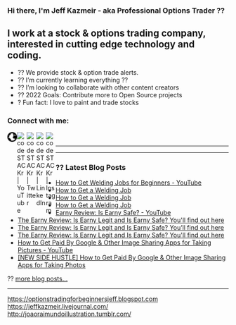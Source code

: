 

<!--
**jeffkazmeir/jeffkazmeir** is a ✨ _special_ ✨ repository because its `README.md` (this file) appears on your GitHub profile.

Here are some ideas to get you started:

- 🔭 I’m currently working on ...
- 🌱 I’m currently learning ...
- 👯 I’m looking to collaborate on ...
- 🤔 I’m looking for help with ...
- 💬 Ask me about ...
- 📫 How to reach me: ...
- 😄 Pronouns: ...
- ⚡ Fun fact: ...
-->
### Hi there, I'm Jeff Kazmeir - aka Professional Options Trader ??
## I work at a stock & options trading company, interested in cutting edge technology and coding.

- ?? We provide stock & option trade alerts.
- ?? I’m currently learning everything ??
- ?? I’m looking to collaborate with other content creators
- ?? 2022 Goals: Contribute more to Open Source projects
- ? Fun fact: I love to paint and trade stocks


### Connect with me:

[<img align="left" alt="codeSTACKr.com" width="22px" src="https://raw.githubusercontent.com/iconic/open-iconic/master/svg/globe.svg" />][website]
[<img align="left" alt="codeSTACKr | YouTube" width="22px" src="https://cdn.jsdelivr.net/npm/simple-icons@v3/icons/youtube.svg" />][youtube]
[<img align="left" alt="codeSTACKr | Twitter" width="22px" src="https://cdn.jsdelivr.net/npm/simple-icons@v3/icons/twitter.svg" />][twitter]
[<img align="left" alt="codeSTACKr | LinkedIn" width="22px" src="https://cdn.jsdelivr.net/npm/simple-icons@v3/icons/linkedin.svg" />][linkedin]
[<img align="left" alt="codeSTACKr | Instagram" width="22px" src="https://cdn.jsdelivr.net/npm/simple-icons@v3/icons/instagram.svg" />][instagram]

<br />

---

---

### ?? Latest Blog Posts

<!-- BLOG-POST-LIST:START -->
- [How to Get Welding Jobs for Beginners - YouTube](https://www.youtube.com/watch?v=k4bZywTzJ6o&feature=youtu.be)
- [How to Get a Welding Job](https://howtotradeoptionsforbeginners.wordpress.com/2021/12/09/how-to-get-a-welding-job/)
- [How to Get a Welding Job](https://optionstradingforbeginnersjeff.blogspot.com/2021/12/how-to-get-welding-job.html)
- [How to Get a Welding Job](https://optionstradingforbeginnersjeff.blogspot.com/2021/12/how-to-get-welding-job.html)
- [Earny Review: Is Earny Safe? - YouTube](https://www.youtube.com/watch?v=n5Yvp8Fd_so&feature=youtu.be)
- [The Earny Review: Is Earny Legit and Is Earny Safe? You&#39;ll find out here](https://optionstradingforbeginnersjeff.blogspot.com/2021/12/the-earny-review-is-earny-legit-and-is.html)
- [The Earny Review: Is Earny Legit and Is Earny Safe? You’ll find out here](https://howtotradeoptionsforbeginners.wordpress.com/2021/12/07/the-earny-review-is-earny-legit-and-is-earny-safe-youll-find-out-here/)
- [The Earny Review: Is Earny Legit and Is Earny Safe? You&#39;ll find out here](https://optionstradingforbeginnersjeff.blogspot.com/2021/12/the-earny-review-is-earny-legit-and-is.html)
- [How to Get Paid By Google &amp; Other Image Sharing Apps for Taking Pictures - YouTube](https://www.youtube.com/watch?v=t1BqCHa40kg&feature=youtu.be)
- [[NEW SIDE HUSTLE] How to Get Paid By Google &amp; Other Image Sharing Apps for Taking Photos](https://howtotradeoptionsforbeginners.wordpress.com/2021/12/06/new-side-hustle-how-to-get-paid-by-google-other-image-sharing-apps-for-taking-photos/)
<!-- BLOG-POST-LIST:END -->

?? [more blog posts...](https://theministerofcapitalism.com/blog/)

---


[website]: https://kingtradingsystems.com/blog/
[twitter]: https://twitter.com/optionstradejef
[youtube]: https://www.youtube.com/channel/UCEo82TuA0YdbXyO2oPecIHQ
[instagram]: https://tradingoptionsforbeginners.medium.com
[linkedin]: https://ca.linkedin.com/in/theministerofcapitalism
 https://optionstradingforbeginnersjeff.blogspot.com
 https://jeffkazmeir.livejournal.com/
 http://joaoraimundoillustration.tumblr.com/



